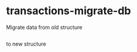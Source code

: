 # transactions-migrate-db

Migrate data from old structure 

```json

```

to new structure 

```json

```
